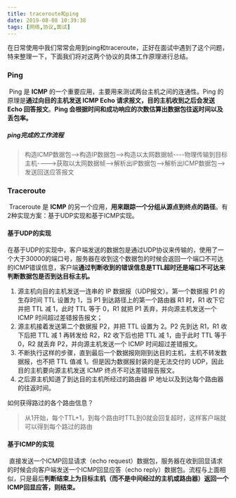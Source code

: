 ```yaml
---
title: traceroute和ping
date: 2019-08-08 10:39:38
tags: [网络,协议,面试]
---
```


​	在日常使用中我们常常会用到ping和traceroute，正好在面试中遇到了这个问题，特来整理一下，下面我们将对这两个协议的具体工作原理进行总结。

### Ping

​	Ping 是 **ICMP** 的一个重要应用，主要用来测试两台主机之间的连通性。Ping 的原理是**通过向目的主机发送 ICMP Echo 请求报文，目的主机收到之后会发送 Echo 回答报文**。**Ping 会根据时间和成功响应的次数估算出数据包往返时间以及丢包率。**

##### ping完成的工作流程

> 构造ICMP数据包-->构造IP数据包-->构造以太网数据帧----物理传输到目标主机---->获取以太网数据帧-->解析出IP数据包-->解析出ICMP数据包-->发送回送应答报文

### Traceroute

​	Traceroute 是 **ICMP** 的另一个应用，**用来跟踪一个分组从源点到终点的路径**。有2种实现方案：基于UDP实现和基于ICMP实现。

#### 基于UDP的实现

​	在基于UDP的实现中，客户端发送的数据包是通过UDP协议来传输的，使用了一个大于30000的端口号，服务器在收到这个数据包的时候会返回一个端口不可达的ICMP错误信息，客户端**通过判断收到的错误信息是TTL超时还是端口不可达来判断数据包是否到达目标主机。**

1. 源主机向目的主机发送一连串的 IP 数据报（UDP报文）。第一个数据报 P1 的生存时间 TTL 设置为 1，当 P1 到达路径上的第一个路由器 R1 时，R1 收下它并把 TTL 减 1，此时 TTL 等于 0，R1 就把 P1 丢弃，并向源主机发送一个 ICMP 时间超过差错报告报文；
2. 源主机接着发送第二个数据报 P2，并把 TTL 设置为 2。P2 先到达 R1，R1 收下后把 TTL 减 1 再转发给 R2，R2 收下后也把 TTL 减 1，由于此时 TTL 等于 0，R2 就丢弃 P2，并向源主机发送一个 ICMP 时间超过差错报文。
3. 不断执行这样的步骤，直到最后一个数据报刚刚到达目的主机，主机不转发数据报，也不把 TTL 值减 1。但是因为数据报封装的是无法交付的 UDP，因此目的主机要向源主机发送 ICMP 终点不可达差错报告报文。
4. 之后源主机知道了到达目的主机所经过的路由器 IP 地址以及到达每个路由器的往返时间。



如何获得路过的各个路由信息？

> 从1开始，每个TTL+1，到每个路由时TTL到0就会回复超时，这样客户端就可以得到每个路过的路由



#### 基于ICMP的实现

​	直接发送一个ICMP回显请求（echo request）数据包，服务器在收到回显请求的时候会向客户端发送一个ICMP回显应答（echo reply）数据包。流程与上面相似，只是最后**判断结束上为目标主机（而不是中间经过的主机或路由器）返回一个ICMP回显应答，则结束。**

